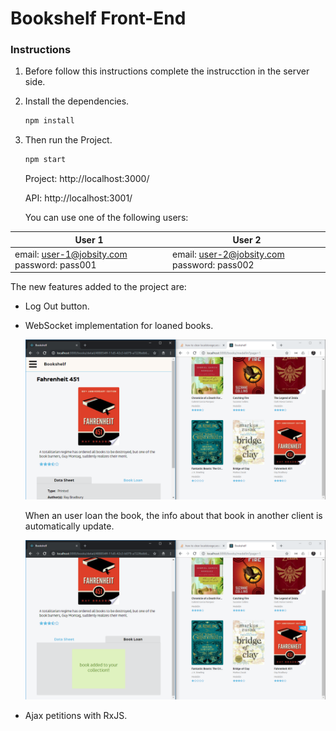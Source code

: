 # Bookshelf Front-End

### Instructions

1. Before follow this instructions complete the instrucction in the server side.

2. Install the dependencies.

   ```bash
   npm install
   ```

5. Then run the Project.

   ```bash
   npm start
   ```

   Project: http://localhost:3000/

   API:  http://localhost:3001/



   You can use one of the following users:

| User 1                                                       | User 2                                                       |
| ------------------------------------------------------------ | ------------------------------------------------------------ |
| email: [user-1@jobsity.com](mailto:user-1@jobsity.com) password: pass001 | email: [user-2@jobsity.com](mailto:user-2@jobsity.com) password: pass002 |

The new features added to the project are:

- Log Out button.

- WebSocket implementation for loaned books.

  ![image1](./Readme_Images/image1.png)

  When an user loan the book, the info about that book in another client is automatically update.

  ![image2](./Readme_Images/image2.png)

- Ajax petitions with RxJS.